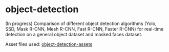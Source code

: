 # object-detection
(In progress) Comparison of different object detection algorithms (Yolo, SSD, Mask R-CNN, Mesh R-CNN, Fast R-CNN, Faster R-CNN) for real-time detection on a general object dataset and masked faces dataset.

Asset files used: <a href=https://github.com/joangog/object-detection-assets>object-detection-assets</a>
